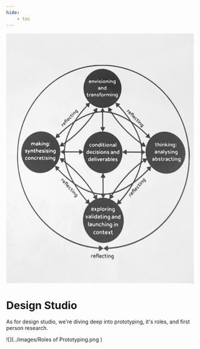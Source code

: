 ```yaml
---
hide:
    - toc
---
```


![](../images/Diagram.jpeg)

# Design Studio

As for design studio, we're diving deep into prototyping, it's roles, and first person research. 


![](../images/Roles of Prototyping.png
)
